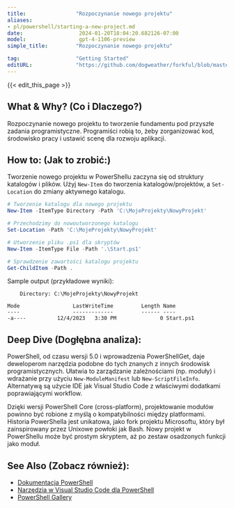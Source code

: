 ```yaml
---
title:                "Rozpoczynanie nowego projektu"
aliases:
- pl/powershell/starting-a-new-project.md
date:                  2024-01-20T18:04:20.682126-07:00
model:                 gpt-4-1106-preview
simple_title:         "Rozpoczynanie nowego projektu"

tag:                  "Getting Started"
editURL:              "https://github.com/dogweather/forkful/blob/master/content/pl/powershell/starting-a-new-project.md"
---
```


{{< edit_this_page >}}

## What & Why? (Co i Dlaczego?)
Rozpoczynanie nowego projektu to tworzenie fundamentu pod przyszłe zadania programistyczne. Programiści robią to, żeby zorganizować kod, środowisko pracy i ustawić scenę dla rozwoju aplikacji.

## How to: (Jak to zrobić:)
Tworzenie nowego projektu w PowerShellu zaczyna się od struktury katalogów i plików. Użyj `New-Item` do tworzenia katalogów/projektów, a `Set-Location` do zmiany aktywnego katalogu.

```PowerShell
# Tworzenie katalogu dla nowego projektu
New-Item -ItemType Directory -Path 'C:\MojeProjekty\NowyProjekt'

# Przechodzimy do nowoutworzonego katalogu
Set-Location -Path 'C:\MojeProjekty\NowyProjekt'

# Utworzenie pliku .ps1 dla skryptów
New-Item -ItemType File -Path '.\Start.ps1'

# Sprawdzenie zawartości katalogu projektu
Get-ChildItem -Path .
```

Sample output (przykładowe wyniki):
```
    Directory: C:\MojeProjekty\NowyProjekt

Mode                 LastWriteTime         Length Name
----                 -------------         ------ ----
-a----          12/4/2023   3:30 PM              0 Start.ps1
```

## Deep Dive (Dogłębna analiza):
PowerShell, od czasu wersji 5.0 i wprowadzenia PowerShellGet, daje deweloperom narzędzia podobne do tych znanych z innych środowisk programistycznych. Ułatwia to zarządzanie zależnościami (np. moduły) i wdrażanie przy użyciu `New-ModuleManifest` lub `New-ScriptFileInfo`. Alternatywą są użycie IDE jak Visual Studio Code z właściwymi dodatkami poprawiającymi workflow.

Dzięki wersji PowerShell Core (cross-platform), projektowanie modułów powinno być robione z myślą o kompatybilności między platformami. Historia PowerShella jest unikatowa, jako fork projektu Microsoftu, który był zainspirowany przez Unixowe powłoki jak Bash. Nowy projekt w PowerShellu może być prostym skryptem, aż po zestaw osadzonych funkcji jako moduł.

## See Also (Zobacz również):
- [Dokumentacja PowerShell](https://docs.microsoft.com/powershell/)
- [Narzędzia w Visual Studio Code dla PowerShell](https://code.visualstudio.com/docs/languages/powershell)
- [PowerShell Gallery](https://www.powershellgallery.com/)
